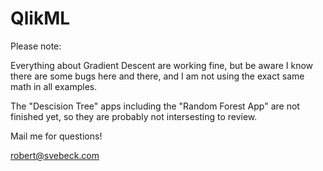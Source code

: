 # QlikML

Please note:

Everything about Gradient Descent are working fine, but be aware I know there are some bugs here and there, and I am not using the exact same math in all examples.

The "Descision Tree" apps including the "Random Forest App" are not finished yet, so they are probably not intersesting to review.

Mail me for questions!

robert@svebeck.com

